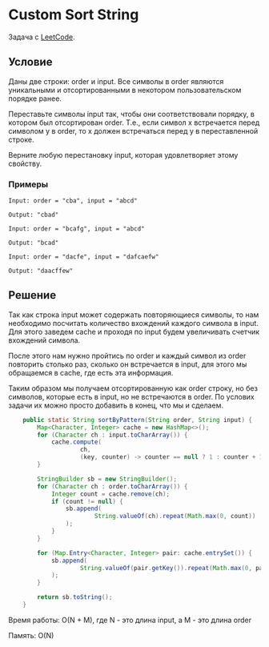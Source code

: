# Custom Sort String

Задача с [LeetCode](https://leetcode.com/problems/custom-sort-string/description/).

## Условие

Даны две строки: order и input.
Все символы в order являются уникальными и отсортированными в некотором пользовательском порядке ранее.

Переставьте символы input так, чтобы они соответствовали порядку, в котором был отсортирован order. Т.е., если символ x встречается перед символом y в order, то x должен встречаться перед y в переставленной строке.

Верните любую перестановку input, которая удовлетворяет этому свойству.

### Примеры

```text
Input: order = "cba", input = "abcd"

Output: "cbad"

Input: order = "bcafg", input = "abcd"

Output: "bcad"

Input: order = "dacfe", input = "dafcaefw"

Output: "daacffew"
```

## Решение

Так как строка input может содержать повторяющиеся символы, то нам необходимо посчитать количество вхождений каждого символа в input. Для этого заведем cache и проходя по input будем увеличивать счетчик вхождений символа.

После этого нам нужно пройтись по order и каждый символ из order повторить столько раз, сколько он встречается в input, для этого мы обращаемся в cache, где есть эта информация.

Таким образом мы получаем отсортированную как order строку, но без символов, которые есть в input, но не встречаются в order. По услових задачи их можно просто добавить в конец, что мы и сделаем.

```java
    public static String sortByPattern(String order, String input) {
        Map<Character, Integer> cache = new HashMap<>();
        for (Character ch : input.toCharArray()) {
            cache.compute(
                    ch,
                    (key, counter) -> counter == null ? 1 : counter + 1);
        }

        StringBuilder sb = new StringBuilder();
        for (Character ch : order.toCharArray()) {
            Integer count = cache.remove(ch);
            if (count != null) {
                sb.append(
                        String.valueOf(ch).repeat(Math.max(0, count))
                );
            }
        }

        for (Map.Entry<Character, Integer> pair: cache.entrySet()) {
            sb.append(
                    String.valueOf(pair.getKey()).repeat(Math.max(0, pair.getValue()))
            );
        }

        return sb.toString();
    }
```

Время работы: O(N + M), где N - это длина input, а M - это длина order

Память: O(N)
